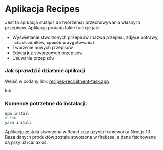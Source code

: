 # Aplikacja Recipes

Jest to aplikacja służąca do tworzenia i przechowywania własnych przepisów.
Aplikacja posiada takie funkcje jak:
- Wyświetlanie stworzonych przepisów (nazwa przepisu, zdjęce potrawy, lista składników, sposób przygotowania)
- Tworzenie nowych przepisów
- Edycja już stworzonych przepisów
- Usuwanie przepisów

### Jak sprawdzić działanie aplikacji
Wejść w podany link: [recipes-recruitment-task.app](https://recipes-recruitment-task.vercel.app)

lub

### Komendy potrzebne do instalacji:
```bash
npm install
# lub
yarn install
```

Aplikacja została stworzona w React przy użyciu frameworka Next.js 13.
Baza danych produktów została stworzona w firebase, a dane fetchowane są przy użyciu axios.
